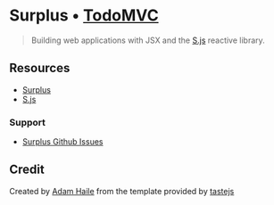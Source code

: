 # Surplus • [TodoMVC](http://todomvc.com)

> Building web applications with JSX and the [S.js](https://github.com/adamhaile/S) reactive library.

## Resources

- [Surplus](https://github.com/adamhaile/surplus)
- [S.js](https://github.com/adamhaile/S)

### Support

- [Surplus Github Issues](http://github.com/adamhaile/surplus)

## Credit

Created by [Adam Haile](https://github.com/adamhaile) from the template provided by [tastejs](https://github.com/tastejs/todomvc)
